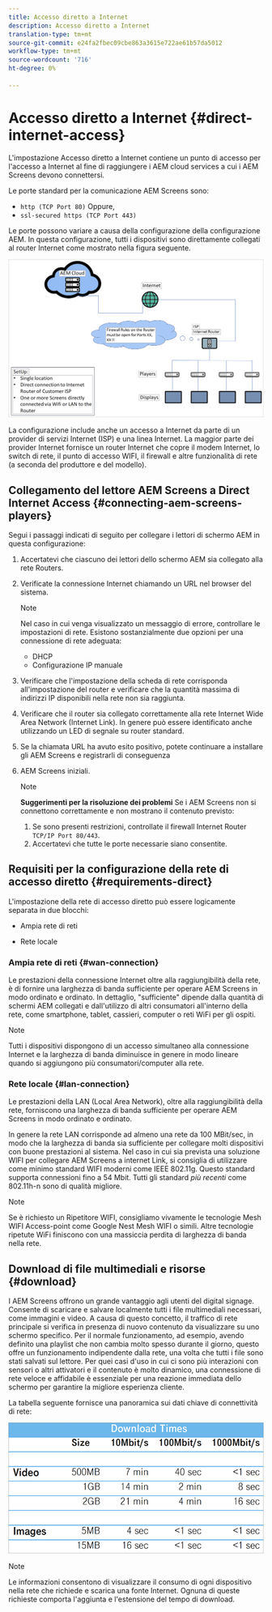 ```yaml
---
title: Accesso diretto a Internet
description: Accesso diretto a Internet
translation-type: tm+mt
source-git-commit: e24fa2fbec09cbe863a3615e722ae61b57da5012
workflow-type: tm+mt
source-wordcount: '716'
ht-degree: 0%

---
```



# Accesso diretto a Internet {#direct-internet-access}

L&#39;impostazione Accesso diretto a Internet contiene un punto di accesso per l&#39;accesso a Internet al fine di raggiungere i AEM cloud services a cui i AEM Screens devono connettersi.

Le porte standard per la comunicazione AEM Screens sono:
* `http (TCP Port 80)`
Oppure,
* `ssl-secured https (TCP Port 443)`

Le porte possono variare a causa della configurazione della configurazione AEM. In questa configurazione, tutti i dispositivi sono direttamente collegati al router Internet come mostrato nella figura seguente.

![](/help/assets/direct-access-2.png)

La configurazione include anche un accesso a Internet da parte di un provider di servizi Internet (ISP) e una linea Internet. La maggior parte dei provider Internet fornisce un router Internet che copre il modem Internet, lo switch di rete, il punto di accesso WIFI, il firewall e altre funzionalità di rete (a seconda del produttore e del modello).

## Collegamento del lettore AEM Screens a Direct Internet Access {#connecting-aem-screens-players}

Segui i passaggi indicati di seguito per collegare i lettori di schermo AEM in questa configurazione:

1. Accertatevi che ciascuno dei lettori dello schermo AEM sia collegato alla rete Routers.
1. Verificate la connessione Internet chiamando un URL nel browser del sistema.

   >[!NOTE]
   >Nel caso in cui venga visualizzato un messaggio di errore, controllare le impostazioni di rete. Esistono sostanzialmente due opzioni per una connessione di rete adeguata:
   >* DHCP
   >* Configurazione IP manuale


1. Verificare che l&#39;impostazione della scheda di rete corrisponda all&#39;impostazione del router e verificare che la quantità massima di indirizzi IP disponibili nella rete non sia raggiunta.

1. Verificare che il router sia collegato correttamente alla rete Internet Wide Area Network (Internet Link). In genere può essere identificato anche utilizzando un LED di segnale su router standard.
1. Se la chiamata URL ha avuto esito positivo, potete continuare a installare gli AEM Screens e registrarli di conseguenza
1. AEM Screens iniziali.

   >[!NOTE]
   >**Suggerimenti per la risoluzione dei problemi**
   >Se i AEM Screens non si connettono correttamente e non mostrano il contenuto previsto:
   >
   >1. Se sono presenti restrizioni, controllate il firewall Internet Router `TCP/IP Port 80/443`.
   >1. Accertatevi che tutte le porte necessarie siano consentite.


## Requisiti per la configurazione della rete di accesso diretto {#requirements-direct}

L&#39;impostazione della rete di accesso diretto può essere logicamente separata in due blocchi:

* Ampia rete di reti

* Rete locale

### Ampia rete di reti {#wan-connection}

Le prestazioni della connessione Internet oltre alla raggiungibilità della rete, è di fornire una larghezza di banda sufficiente per operare AEM Screens in modo ordinato e ordinato. In dettaglio, &quot;sufficiente&quot; dipende dalla quantità di schermi AEM collegati e dall&#39;utilizzo di altri consumatori all&#39;interno della rete, come smartphone, tablet, cassieri, computer o reti WiFi per gli ospiti.

>[!NOTE]
>Tutti i dispositivi dispongono di un accesso simultaneo alla connessione Internet e la larghezza di banda diminuisce in genere in modo lineare quando si aggiungono più consumatori/computer alla rete.

### Rete locale {#lan-connection}

Le prestazioni della LAN (Local Area Network), oltre alla raggiungibilità della rete, forniscono una larghezza di banda sufficiente per operare AEM Screens in modo ordinato e ordinato.

In genere la rete LAN corrisponde ad almeno una rete da 100 MBit/sec, in modo che la larghezza di banda sia sufficiente per collegare molti dispositivi con buone prestazioni al sistema.
Nel caso in cui sia prevista una soluzione WIFI per collegare AEM Screens a internet Link, si consiglia di utilizzare come minimo standard WIFI moderni come IEEE 802.11g. Questo standard supporta connessioni fino a 54 Mbit. Tutti gli standard *più recenti* come 802.11h-n sono di qualità migliore.

>[!NOTE]
>Se è richiesto un Ripetitore WIFI, consigliamo vivamente le tecnologie Mesh WIFI Access-point come Google Nest Mesh WIFI o simili. Altre tecnologie ripetute WiFi finiscono con una massiccia perdita di larghezza di banda nella rete.

## Download di file multimediali e risorse {#download}

I AEM Screens offrono un grande vantaggio agli utenti del digital signage. Consente di scaricare e salvare localmente tutti i file multimediali necessari, come immagini e video. A causa di questo concetto, il traffico di rete principale si verifica in presenza di nuovo contenuto da visualizzare su uno schermo specifico.
Per il normale funzionamento, ad esempio, avendo definito una playlist che non cambia molto spesso durante il giorno, questo offre un funzionamento indipendente dalla rete, una volta che tutti i file sono stati salvati sul lettore.
Per quei casi d&#39;uso in cui ci sono più interazioni con sensori o altri attivatori e il contenuto è molto dinamico, una connessione di rete veloce e affidabile è essenziale per una reazione immediata dello schermo per garantire la migliore esperienza cliente.

La tabella seguente fornisce una panoramica sui dati chiave di connettività di rete:

![](/help/assets/download-times-direct.png)

>[!NOTE]
>Le informazioni consentono di visualizzare il consumo di ogni dispositivo nella rete che richiede e scarica una fonte Internet. Ognuna di queste richieste comporta l&#39;aggiunta e l&#39;estensione del tempo di download.